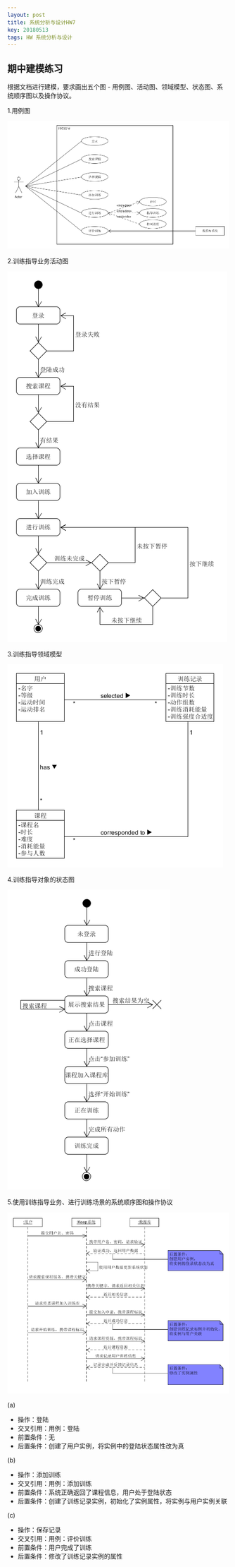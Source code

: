 ```yaml
---
layout: post
title: 系统分析与设计HW7
key: 20180513
tags: HW 系统分析与设计
---
```

## 期中建模练习
根据文档进行建模，要求画出五个图 - 用例图、活动图、领域模型、状态图、系统顺序图以及操作协议。

1.用例图

![image](https://github.com/JackyLrd/JackyLrd.github.io/raw/master/_posts/hw7_1.png)

2.训练指导业务活动图

![image](https://github.com/JackyLrd/JackyLrd.github.io/raw/master/_posts/hw7_2.png)

3.训练指导领域模型

![image](https://github.com/JackyLrd/JackyLrd.github.io/raw/master/_posts/hw7_3.png)

4.训练指导对象的状态图

![image](https://github.com/JackyLrd/JackyLrd.github.io/raw/master/_posts/hw7_4.png)

5.使用训练指导业务、进行训练场景的系统顺序图和操作协议

![image](https://github.com/JackyLrd/JackyLrd.github.io/raw/master/_posts/hw7_5.png)

(a)
- 操作：登陆
- 交叉引用：用例：登陆
- 前置条件：无
- 后置条件：创建了用户实例，将实例中的登陆状态属性改为真

(b)
- 操作：添加训练
- 交叉引用：用例：添加训练
- 前置条件：系统正确返回了课程信息，用户处于登陆状态
- 后置条件：创建了训练记录实例，初始化了实例属性，将实例与用户实例关联

(c)
- 操作：保存记录
- 交叉引用：用例：评价训练
- 前置条件：用户完成了训练
- 后置条件：修改了训练记录实例的属性